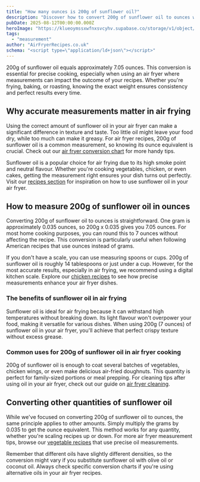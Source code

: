 ```yaml
---
title: "How many ounces is 200g of sunflower oil?"
description: "Discover how to convert 200g of sunflower oil to ounces with our easy UK guide. Perfect for air fryer recipes and precise cooking measurements."
pubDate: 2025-08-12T00:00:00.000Z
heroImage: "https://klueoymssxwfnxsvcyhv.supabase.co/storage/v1/object/public/md/200g-sunflower-oil-to-ounces-8a798667.webp"
tags:
  - "measurement"
author: "AirFryerRecipes.co.uk"
schema: "<script type=\"application/ld+json\"></script>"
---
```


<p>200g of sunflower oil equals approximately 7.05 ounces. This conversion is essential for precise cooking, especially when using an air fryer where measurements can impact the outcome of your recipes. Whether you're frying, baking, or roasting, knowing the exact weight ensures consistency and perfect results every time.</p>

<h2>Why accurate measurements matter in air frying</h2>
<p>Using the correct amount of sunflower oil in your air fryer can make a significant difference in texture and taste. Too little oil might leave your food dry, while too much can make it greasy. For air fryer recipes, 200g of sunflower oil is a common measurement, so knowing its ounce equivalent is crucial. Check out our <a href=https://www.airfryerrecipe.co.uk/air-fryer-conversion-chart>air fryer conversion chart</a> for more handy tips.</p>
<p>Sunflower oil is a popular choice for air frying due to its high smoke point and neutral flavour. Whether you're cooking vegetables, chicken, or even cakes, getting the measurement right ensures your dish turns out perfectly. Visit our <a href=https://www.airfryerrecipe.co.uk/recipes>recipes section</a> for inspiration on how to use sunflower oil in your air fryer.</p>

<h2>How to measure 200g of sunflower oil in ounces</h2>
<p>Converting 200g of sunflower oil to ounces is straightforward. One gram is approximately 0.035 ounces, so 200g x 0.035 gives you 7.05 ounces. For most home cooking purposes, you can round this to 7 ounces without affecting the recipe. This conversion is particularly useful when following American recipes that use ounces instead of grams.</p>
<p>If you don't have a scale, you can use measuring spoons or cups. 200g of sunflower oil is roughly 14 tablespoons or just under a cup. However, for the most accurate results, especially in air frying, we recommend using a digital kitchen scale. Explore our <a href=https://www.airfryerrecipe.co.uk/recipe-category/chicken>chicken recipes</a> to see how precise measurements enhance your air fryer dishes.</p>

<h3>The benefits of sunflower oil in air frying</h3>
<p>Sunflower oil is ideal for air frying because it can withstand high temperatures without breaking down. Its light flavour won't overpower your food, making it versatile for various dishes. When using 200g (7 ounces) of sunflower oil in your air fryer, you'll achieve that perfect crispy texture without excess grease.</p>

<h3>Common uses for 200g of sunflower oil in air fryer cooking</h3>
<p>200g of sunflower oil is enough to coat several batches of vegetables, chicken wings, or even make delicious air-fried doughnuts. This quantity is perfect for family-sized portions or meal prepping. For cleaning tips after using oil in your air fryer, check out our guide on <a href=https://www.airfryerrecipe.co.uk/air-fryer-cleaner>air fryer cleaning</a>.</p>

<h2>Converting other quantities of sunflower oil</h2>
<p>While we've focused on converting 200g of sunflower oil to ounces, the same principle applies to other amounts. Simply multiply the grams by 0.035 to get the ounce equivalent. This method works for any quantity, whether you're scaling recipes up or down. For more air fryer measurement tips, browse our <a href=https://www.airfryerrecipe.co.uk/recipe-category/vegetables>vegetable recipes</a> that use precise oil measurements.</p>
<p>Remember that different oils have slightly different densities, so the conversion might vary if you substitute sunflower oil with olive oil or coconut oil. Always check specific conversion charts if you're using alternative oils in your air fryer recipes.</p>